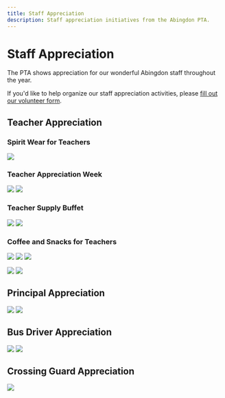 ```yaml
---
title: Staff Appreciation
description: Staff appreciation initiatives from the Abingdon PTA.
---
```


# Staff Appreciation

The PTA shows appreciation for our wonderful Abingdon staff throughout the year.

If you'd like to help organize our staff appreciation activities, please [fill out our volunteer form](https://docs.google.com/forms/d/e/1FAIpQLSdk4KJFIDuigz-EyhdPuWM_GejjZ5rpx9emd6jHxb2xKPQgGA/viewform?usp=sf_link).

## Teacher Appreciation

### Spirit Wear for Teachers
[![](images/resized/IMG_2651.webp)](images/originals/IMG_2651.jpg)

### Teacher Appreciation Week
[![](images/resized/1521507812924440578_1.webp)](images/originals/1521507812924440578_1.jpg)
[![](images/resized/1521507812924440578_2.webp)](images/originals/1521507812924440578_2.jpg)

### Teacher Supply Buffet

[![](images/resized/1509672942187257856_1.webp)](images/originals/1509672942187257856_1.jpg)
[![](images/resized/1509672942187257856_2.webp)](images/originals/1509672942187257856_2.jpg)

### Coffee and Snacks for Teachers

[![](images/resized/1488984627368898563_1.webp)](images/originals/1488984627368898563_1.jpg)
[![](images/resized/1488984627368898563_2.webp)](images/originals/1488984627368898563_2.jpg)
[![](images/resized/1471917524140929026.webp)](images/originals/1471917524140929026.jpg)

[![](images/resized/1521557606921351173.webp)](images/originals/1521557606921351173.jpg)
[![](images/resized/1493224641820827651.webp)](images/originals/1493224641820827651.jpg)

## Principal Appreciation

[![](images/resized/1482104268190539779_1.webp)](images/originals/1482104268190539779_1.jpg)
[![](images/resized/1482104268190539779_2.webp)](images/originals/1482104268190539779_2.jpg)

## Bus Driver Appreciation

[![](images/resized/IMG_3278.webp)](images/originals/IMG_3278.jpg)
[![](images/resized/IMG_3288.webp)](images/originals/IMG_3288.jpg)

## Crossing Guard Appreciation

[![](images/resized/Crossing.webp)](images/originals/Crossing.jpg)